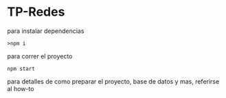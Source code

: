 # TP-Redes

para instalar dependencias
```
>npm i 
```

para correr el proyecto
```
npm start
```

para detalles de como preparar el proyecto, base de datos y mas, referirse al how-to


